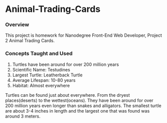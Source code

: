 # Animal-Trading-Cards

### Overview
This project is homework for Nanodegree Front-End Web Developer, Project 2 Animal Trading Cards.

### Concepts Taught and Used
1. Turtles have been around for over 200 million years
2. Scientific Name: Testudines
3. Largest Turtle: Leatherback Turtle
4. Average Lifespan: 10-80 years
5. Habitat:  Almost everywhere
 
Turtles can be found just about everywhere. From the dryest places(deserts) to the wettest(oceans). They have been around for over 200 million years even longer than snakes and alligators. The smallest turtle are about 3-4 inches in length and the largest one that was found was around 3 meters.

